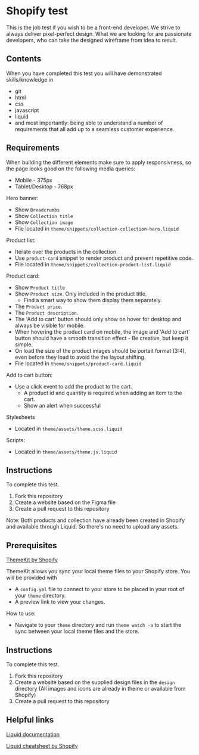 Shopify test
============

This is the job test if you wish to be a front-end developer. We strive to always deliver pixel-perfect design. What we are looking for are passionate developers, who can take the designed wireframe from idea to result.


Contents
--------

When you have completed this test you will have demonstrated skills/knowledge in
- git
- html
- css
- javascript
- liquid
- and most importantly: being able to understand a number of requirements that all add up to a seamless customer experience.


Requirements
--------
When building the different elements make sure to apply responsivness, so the page looks good on the following media queries:

- Mobile - 375px
- Tablet/Desktop - 768px


Hero banner:
- Show `Breadcrumbs`
- Show `Collection title`
- Show `Collection image`
- File located in `theme/snippets/collection-collection-hero.liquid`


Product list:
- Iterate over the products in the collection.
 - Use `product-card` snippet to render product and prevent repetitive code.
- File located in `theme/snippets/collection-product-list.liquid`


Product card:
- Show `Product title`
- Show `Product size`. Only included in the product title.
  - Find a smart way to show them display them separately.
- The `Product price`.
- The `Product description`.
- The 'Add to cart' button should only show on hover for desktop and always be visible for mobile.
- When hovering the product card on mobile, the image and 'Add to cart' button should have a smooth transition effect - Be creative, but keep it simple.
- On load the size of the product images should be portait format (3:4), even before they load to avoid the the layout shifting.
- File located in `theme/snippets/product-card.liquid`


Add to cart button:
- Use a click event to add the product to the cart. 
  - A product id and quantity is required when adding an item to the cart.
  - Show an alert when successful

Stylesheets
- Located in `theme/assets/theme.scss.liquid`

Scripts:
- Located in `theme/assets/theme.js.liquid`

Instructions
------------
To complete this test.
1. Fork this repository
2. Create a website based on the Figma file
3. Create a pull request to this repository

Note: Both products and collection have already been created in Shopify and available through Liquid. So there's no need to upload any assets.

Prerequisites
--------

[ThemeKit by Shopify](https://shopify.github.io/themekit/#installation)

ThemeKit allows you sync your local theme files to your Shopify store. You will be provided with
- A `config.yml` file to connect to your store to be placed in your root of your `theme` directory.
- A preview link to view your changes.

How to use:
- Navigate to your `theme` directory and run `theme watch -a` to start the sync between your local theme files and the store.

Instructions
------------
To complete this test.
1. Fork this repository
2. Create a website based on the supplied design files in the `design` directory (All images and icons are already in theme or available from Shopify)
3. Create a pull request to this repository


Helpful links
--------
[Liquid documentation](https://shopify.dev/docs/themes/liquid/reference)

[Liquid cheatsheet by Shopify](https://www.shopify.com/partners/shopify-cheat-sheet)
